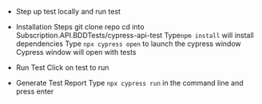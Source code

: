 * Step up test locally and run test

* Installation Steps
 git clone repo
 cd into Subscription.API.BDDTests/cypress-api-test
 Type`npm install` will install dependencies
 Type `npx cypress open` to launch the cypress window 
 Cypress window will open with tests

* Run Test
  Click on test to run

* Generate Test Report
  Type `npx cypress run` in the command line and press enter

